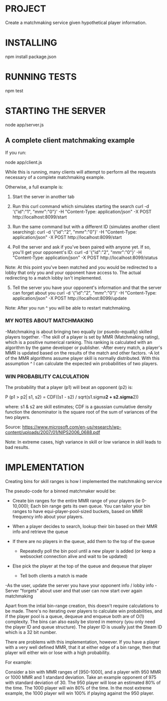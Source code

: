 # PROJECT
Create a matchmaking service given hypothetical player information.

# INSTALLING
npm install package.json

# RUNNING TESTS
npm test

# STARTING THE SERVER
node app/server.js

## A complete client matchmaking example
If you run:

node app/client.js

While this is running, many clients will attempt to perform all the requests necessary of a complete matchmaking example.

Otherwise, a full example is: 

1. Start the server in another tab

2. Run this curl command which simulates starting the search
  curl -d '{"id":"1", "mmr":"0"}' -H "Content-Type: application/json" -X POST http://localhost:8099/start

3. Run the same command but with a different ID (simulates another client searching):
  curl -d '{"id":"2", "mmr":"0"}' -H "Content-Type: application/json" -X POST http://localhost:8099/start

4. Poll the server and ask if you've been paired with anyone yet. If so, you'll get your opponent's ID:
  curl -d '{"id":"2", "mmr":"0"}' -H "Content-Type: application/json" -X POST http://localhost:8099/status

  Note: At this point you've been matched and you would be redirected to a lobby that only you and your opponent have access to.
      The actual redirecting to a match lobby isn't implemented.

5. Tell the server you have your opponent's information and that the server can forget about you
  curl -d '{"id":"2", "mmr":"0"}' -H "Content-Type: application/json" -X POST http://localhost:8099/update

  Note: After you run ^ you will be able to restart matchmaking.

### MY NOTES ABOUT MATCHMAKING

-Matchmaking is about bringing two equally (or psuedo-equally) skilled players together.
-The skill of a player is set by MMR (Matchmaking rating), which is a positive numerical ranking. This ranking is calculated with an algorithm by the game developer or publisher.
-After every match, a player's MMR is updated based on the results of the match and other factors.
-A lot of the MMR algorithms assume player skill is normally distributed.
  With this assumption ^ I can calculate the expected win probabilities of two players.

### WIN PROBABILITY CALCULATION

The probability that a player (p1) will beat an opponent (p2) is:

P (p1 > p2| s1, s2) = CDF((s1 - s2) / sqrt(s1.sigma**2 + s2.sigma**2))

where:
  s1 & s2 are skill estimates;
  CDF is a gaussian cumulative density function
  the denominator is the square root of the sum of variances of the two players.

Source: https://www.microsoft.com/en-us/research/wp-content/uploads/2007/01/NIPS2006_0688.pdf

Note: In extreme cases, high variance in skill or low variance in skill leads to bad results.

# IMPLEMENTATION
Creating bins for skill ranges is how I implemented the matchmaking service

The pseudo-code for a binned matchmaker would be:
  - Create bin ranges for the entire MMR range of your players (ie 0-10,000); Each bin range gets its own queue.
    You can tailor your bin ranges to have equi-player-pool-sized buckets, based on MMR frequency info about your players.

  - When a player decides to search, lookup their bin based on their MMR info and retrieve the queue

  - If there are no players in the queue, add them to the top of the queue
    - Repeatedly poll the bin pool until a new player is added (or keep a websocket connection alive and wait to be updated)

  - Else pick the player at the top of the queue and dequeue that player
    - Tell both clients a match is made

  -As the user, update the server you have your opponent info / lobby info
    - Server "forgets" about user and that user can now start over again matchmaking

Apart from the intial bin-range creation, this doesn't require calculations to be made. There's no iterating over players to calculate win probabilities, and if the player pool is a queue, dequeue and enqueue both are of O(1) complexity. The bins can also easily be stored in memory (you only need the player ID and queue structure). The player ID is usually just the Steam ID which is a 32 bit number.

There are problems with this implementation, however. If you have a player with a very well defined MMR, that it at either edge of a bin range, then that player will either win or lose with a high probability.

For example:

Consider a bin with MMR ranges of [950-1000], and a player with 950 MMR or 1000 MMR and 1 standard deviation.
Take an example opponent of 975 with standard deviation of 30.
The 950 player will lose an estimated 80% of the time. The 1000 player will win 80% of the time.
In the most extreme example, the 1000 player will win 100% if playing against the 950 player.

